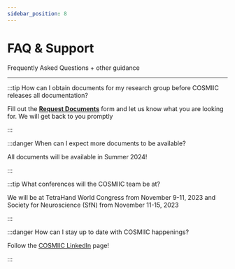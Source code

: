 ```yaml
---
sidebar_position: 8
---
```


# FAQ & Support

Frequently Asked Questions + other guidance

---

:::tip How can I obtain documents for my research group before COSMIIC releases all documentation?

Fill out the **[Request Documents](https://cosmiic.atlassian.net/servicedesk/customer/portal/1/group/1/create/19)** form and let us know what you are looking for. We will get back to you promptly

:::

:::danger When can I expect more documents to be available?

All documents will be available in Summer 2024!

:::

:::tip What conferences will the COSMIIC team be at?

We will be at TetraHand World Congress from November 9-11, 2023 and Society for Neuroscience (SfN) from November 11-15, 2023 

:::

:::danger How can I stay up to date with COSMIIC happenings?

Follow the [COSMIIC LinkedIn](https://www.linkedin.com/company/cosmiic/) page!

:::